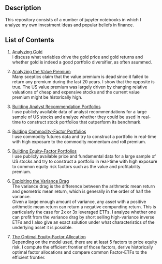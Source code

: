 ## Description
This repository consists of a number of jupyter notebooks in which I analyze my own investment ideas and popular beliefs in finance.

## List of Contents

1. [Analyzing Gold](https://github.com/Jon-Nie/investment_ideas/blob/main/analyzing_gold.ipynb)  
I discuss what variables drive the gold price and gold returns and whether gold is indeed a good portfolio diversifier, as often asummed.

2. [Analyzing the Value Premium](https://github.com/Jon-Nie/investment_ideas/blob/main/analyzing_the_value_premium.ipynb)  
Many sceptics claim that the value premium is dead since it failed to return any premium during the last 20 years. I show that the opposite is true. The US value premium was largely driven by changing relative valuations of cheap and expensive stocks and the current value premium might be historically high.

3. [Building Analyst Recommendation Portfolios](https://github.com/Jon-Nie/investment_ideas/blob/main/building_analyst_recommendation_portfolios.ipynb)  
I use publicly available data of analyst recommendations for a large sample of US stocks and analyze whether they could be used in real-time to construct stock portfolios that outperform its benchmark.

4. [Bulding Commodity-Factor Portfolios](https://github.com/Jon-Nie/investment_ideas/blob/main/building_commodity_factor_portfolios.ipynb)  
I use commodity futures data and try to construct a portfolio in real-time with high exposure to the commodity momentum and roll premium.

5. [Building Equity-Factor Portfolios](https://github.com/Jon-Nie/investment_ideas/blob/main/building_equity_factor_portfolios.ipynb)  
I use publicly available price and fundamental data for a large sample of US stocks and try to construct a portfolio in real-time with high exposure to common equity risk factors such as the value and profitability premium.

6. [Exploiting the Variance Drag](https://github.com/Jon-Nie/investment_ideas/blob/main/exploiting_the_variance_drag.ipynb)  
The variance drag is the difference between the arithmetic mean return and geometric mean return, which is generally in the order of half the variance.  
Given a large enough amount of variance, any asset with a positive arithmetic mean return can return a negative compunding return. This is particularly the case for 2x or 3x leveraged ETFs. I analyze whether one can profit from the variance drag by short selling high-variance inverse ETFs and I also give an exact solution under what characteristics of the underlying asset it is possible.

7. [The Optimal Equity-Factor Allocation](https://github.com/Jon-Nie/investment_ideas/blob/main/the_optimal_equity_factor_allocation.ipynb)  
Depending on the model used, there are at least 5 factors to price equity risk. I compute the efficient frontier of those factors, derive historically optimal factor allocations and compare common Factor-ETFs to the efficient frontier.